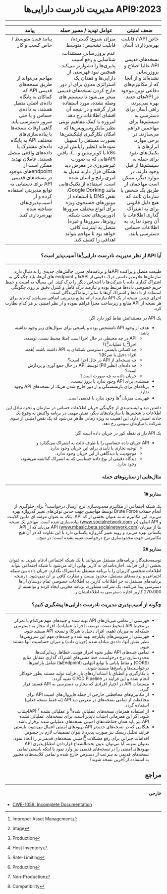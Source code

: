 <div dir="rtl" align='right'>

# API9:2023 مدیریت نادرست دارایی‌ها
---



| ضعف امنیتی | عوامل تهدید / مسیر حمله | پیامد |
|---------|--------------------|------------|
| خاص API / قابلیت بهره‌برداری: آسان |  میزان شیوع: گسترده/ قابلیت تشخیص: متوسط              | پیامد فنی: متوسط / خاص کسب و کار
| نسخه‌های قدیمی API غالبا اصلاح و بروزرسانی نشده‌اند و از آنجا که از مکانیزم‌های دفاعی نوین موجود در APIهای جدید بهره نمی‌برند، راهی آسان برای دسترسی به سیستم‌ها برای مهاجمین فراهم می‌سازند. در برخی موارد، ابزارهای یا تکنیک‌های نفوذ برای حمله به سیستم‌ها از قبل وجود دارند. در موارد دیگر، ممکن است مهاجمان از طریق یک شخص یا سازمان ثالث که هیچ دلیل قانونی برای به اشتراک گذاری اطلاعات با آن وجود ندارد، به اطلاعات حساس دسترسی یابند.              | عدم بروزرسانی مستندات، شناسایی و رفع آسیب پذیری‌ها را دشوارتر می‌کند. همچنین نبود فهرستی از دارایی‌ها و فقدان یک استراتژی مدون برای از دور خارج کردن نسخه‌های قدیمی منجر می‌شود تا سیستم های وصله نشده، مورد استفاده قرار گرفته و در نتیجه آن افشای اطلاعات رخ دهد. امروزه با کمک مفاهیم نوینی نظیر مایکروسرویس‌ها که امکان بکارگیری اپلیکیشن‌ها بصورت مستقل را تسهیل نموده‌اند (نظیر رایانش ابری، k8s یا کوبرنیتس و ...)، یافتن APIهایی که به صورت غیرضروری در معرض دید همگان قرار دارند تبدیل به امری رایج و آسان شده است. استفاده از تکنیک‌هایی مانند Google Dorking، نقض DNS یا استفاده از موتورهای جستجوی ویژه برای انواع مختلف سرورها (دوربین‌های تحت شبکه، روترها، سرورها و غیره) متصل به اینترنت کافی خواهد بود تا مهاجم بتواند اهدافی را کشف کند.     | مهاجم می‌تواند از طریق نسخه‌های قدیمی API که کماکان به پایگاه داده‌ی اصلی متصل هستند، به داده‌ی حساس و یا حتی سرور دسترسی یابد. گاهی اوقات نسخه‌ها یا پیاده‌سازی‌های مختلف API به پایگاه داده‌ای مشترک با داده‌های واقعی متصل هستند. عاملان تهدید ممکن است از endpointهای موجود در نسخه‌های قدیمی API برای دستیابی به توابع مدیریتی استفاده کرده و از آسیب‌پذیری‌های شناخته شده بهره‌برداری کنند.         |



### آیا API از نظر مدیریت نادرست دارایی‌[^1]ها ‌آسیب‌پذیر است؟
---

طبیعت متصل و پراکنده API‌ها و برنامه‌های مدرن چالش‌های جدیدی را به دنبال دارد. سازمان‌ها علاوه بر داشتن درک دقیقی از API‌ها و endpoint های آن‌ها، باید چگونگی به اشتراک گذاری داده با شرکت‌ها یا اشخاص دیگر را درک کنند. این مسأله به امنیت و حفظ حریم خصوصی داده‌ها مرتبط بوده و نیازمند درک کامل و کنترل دقیق بر روی چگونگی استفاده از داده‌ها و اشتراک آن‌ها با سایر ارتباط‌گیرندگان است.  
اجرای چندین نسخه از یک API نیازمند ارائه منابع مدیریتی اضافی می‌باشد که باید برای هر نسخه از API منابع و زیرساخت مجزا فراهم نموده و از نظر امنیتی بر هر کدام نظارت کرد. 

یک API در مستنداتش نقاط کور دارد اگر:

- هدف از وجود API نامشخص بوده و پاسخی برای سوال‌های زیر وجود نداشته باشد:
  - API در چه محیطی در حال اجرا است (مثلا محیط تست، توسعه، اجرا[^2] یا عملیات[^3])؟
  - چه کسانی بایستی دسترسی شبکه‌ای به API داشته باشند (همه، افراد دخیل یا شرکا)؟
  - چه نسخه‌ای از API در حال اجرا است؟
  - چه داده‌ای (نظیر PII) توسط API در حال جمع آوری و پردازش است؟
  - جریان داده به چه صورت است؟
- مستندی برای API وجود ندارد یا بروز نیست.
- برنامه‌ای برای بازنشستگی و از دور خارج شدن هریک از نسخه‌های API  وجود ندارد.
- فهرست میزبان‌[^4]ها وجود ندارد یا قدیمی است.

داشتن دید و لیست‌بندی از چگونگی جریان اطلاعات حساس در سازمان و نحوه تبادل این اطلاعات با شخص‌ها یا سازمان‌های دیگر، نقش مهمی در برنامه واکنش به وقوع یک حادثه امنیتی دارد. این اهمیت به ویژه زمانی ظاهر می‌شود که یک نقض امنیتی از سوی شرکت یا سازمان سومی رخ دهد.

یک API دارای نقطه کور در جریان داده است اگر:

- API جریان داده حساسی را با طرف ثالث به اشتراک می‌گذارد و
  - توجیه تجاری یا تأییدی برای این جریان وجود ندارد.
  - موجودیت یا دیدگاهی از این جریان وجود ندارد.
  - دیدگاه دقیقی از نوع داده حساسی که به اشتراک گذاشته می‌شود، وجود ندارد.

### مثال‌هایی از سناریوهای حمله
---


#### سناریو #1

یک شبکه اجتماعی از مکانیزم محدودسازی نرخ ارسال درخواست[^5] برای جلوگیری از انجام حملات Brute Force توسط مهاجمین جهت حدس توکن‌های تغییر گذرواژه بهره می‌برد. این مکانیزم نه به عنوان بخشی از کد API، بلکه به عنوان مولفه ای مابین کلاینت و API اصلی (در www.socialnetwork.com) ‌پیاده‌سازی شده است. مهاجم یک نسخه بتا از میزبان API (www.mbasic.beta.socialnetwork.com) می‌یابد که از API یکسانی بهره می‌برد و رویه تغییر گذرواژه یکسانی دارد با این تفاوت که در آن هیچ مکانیزمی جهت محدودسازی نرخ درخواست تعبیه نشده است؛ در نتیح...

#### سناریو #2

توسعه‌دهندگان برنامه‌های مستقل می‌توانند با یک شبکه اجتماعی ادغام شوند. به عنوان بخشی از این فرآیند، اجازه‌نامه‌ای به کاربر نهایی ارائه می‌شود تا شبکه اجتماعی بتواند اطلاعات شخصی کاربران را با برنامه مستقل به اشتراک بگذارد. جریان داده بین شبکه اجتماعی و برنامه‌های مستقل، محدود نیست و نظارت کافی بر آن نمی‌شود. درنتیجه برنامه‌های مستقل به جز اطلاعات کاربر، به اطلاعات خصوصی تمام دوستان آن‌ها دسترسی پیدا می‌کنند. یک شرکت مشاوره، برنامه مخربی ایجاد کرده و توانسته از 270،000 کاربر اجازه‌ دسترسی به اطلاعاتشان ر...

### چگونه از ‌آسیب‌پذیری مدیریت نادرست دارایی‌ها پیشگیری کنیم؟
---

- فهرستی از تمامی میزبان‌های API تهیه شده و جنبه‌های مهم هرکدام با تمرکز بر محیط API (محیط تست، توسعه، اجرا یا عملیات)، افراد مجاز به دسترسی شبکه‌ای به میزبان (همه، افراد دخیل یا شرکا) و نسخه API مستند شود.
- فهرستی از سرویس‌های یکپارچه تهیه شده و جنبه‌های مهم این سرویس‌ها نظیر نقش آنها، داده‌ی مبادله شده (جریان داده) و میزان حساسیت آنها مستند شود.
- تمامی جنبه‌های API نظیر نحوه احراز هویت، خطاها، ریدایرکت‌ها، محدودسازی نرخ درخواست، خط مشی‌های اشتراک گذاری متقابل منابع (CORS) و نقاط پایانی یا توابع انتهایی (Endpointها) شامل پارامترها، درخواست‌ها و پاسخ‌ها مستند شوند.
- با بکارگیری و انطباق با استانداردهای باز، فرایند تولید مستند بطور خودکار انجام شده و این فرایند در CI/CD Pipeline تعبیه گردد.
- مستندات API در اختیار افرادی که مجاز به دسترسی به API هستند قرار گیرد.
- از مکانیزم‌های محافظتی خارجی از جمله فایروال‌های امنیت API برای محافظت از تمامی نسخه‌های در معرض دید API (نه فقط نسخه فعلی) استفاده گردد.
- از استفاده همزمان نسخه‌های عملیاتی شده[^6] و عملیاتی نشده API [^7]اجتناب شود. اگر این همزمانی اجتناب ناپذیر است، برای نسخه‌های عملیاتی نشده API نیز باید همان حفاظت‌های امنیتی نسخه‌های عملیاتی شده برقرار باشد.
- هنگامی که در نسخه‌های جدیدتر API بهبودهای امنیتی اعمال می‌شود، بایستی فرایند تحلیل ریسک نیز صورت پذیرد تا بتوان تصمیمات لازم در خصوص اقدامات جبرانی برای رفع مشکلات [^8]امنیتی نسخه‌های قدیمی‌تر را اتخاذ نمود. بعنوان نمونه، آیا می‌توان بدون تحت‌الشعاع قراردادن انطباق‌پذیری API بهبودهای امنیتی را در نسخه‌های قدیمی نیز وارد نمود یا اینکه بایستی تمامی نسخه‌های قدیمی به سرعت از دسترس خارج شده و تمامی کلاینت‌های مجبور به استفاده از آخرین نسخه شوند؟

## مراجع
---

#### خارجی

</div>

- [CWE-1059: Incomplete Documentation](https://cwe.mitre.org/data/definitions/1059.html)


[^1]: Improper Asset Management
[^2]: Stage
[^3]: Production
[^4]: Host Inventory
[^5]: Rate-Limiting
[^6]: Production
[^7]: Non-Production
[^8]: Compatibility


